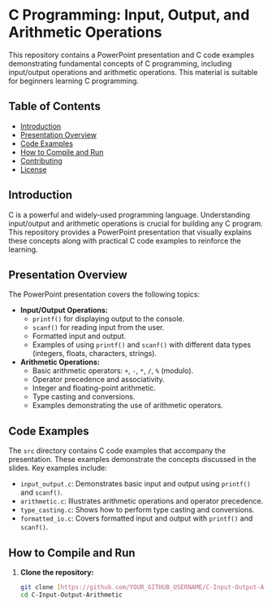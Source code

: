 # C Programming: Input, Output, and Arithmetic Operations

This repository contains a PowerPoint presentation and C code examples demonstrating fundamental concepts of C programming, including input/output operations and arithmetic operations.  This material is suitable for beginners learning C programming.

## Table of Contents

* [Introduction](#introduction)
* [Presentation Overview](#presentation-overview)
* [Code Examples](#code-examples)
* [How to Compile and Run](#how-to-compile-and-run)
* [Contributing](#contributing)
* [License](#license)

## Introduction

C is a powerful and widely-used programming language.  Understanding input/output and arithmetic operations is crucial for building any C program. This repository provides a PowerPoint presentation that visually explains these concepts along with practical C code examples to reinforce the learning.

## Presentation Overview

The PowerPoint presentation covers the following topics:

* **Input/Output Operations:**
    * `printf()` for displaying output to the console.
    * `scanf()` for reading input from the user.
    * Formatted input and output.
    * Examples of using `printf()` and `scanf()` with different data types (integers, floats, characters, strings).
* **Arithmetic Operations:**
    * Basic arithmetic operators: `+`, `-`, `*`, `/`, `%` (modulo).
    * Operator precedence and associativity.
    * Integer and floating-point arithmetic.
    * Type casting and conversions.
    * Examples demonstrating the use of arithmetic operators.

## Code Examples

The `src` directory contains C code examples that accompany the presentation.  These examples demonstrate the concepts discussed in the slides.  Key examples include:

* `input_output.c`: Demonstrates basic input and output using `printf()` and `scanf()`.
* `arithmetic.c`:  Illustrates arithmetic operations and operator precedence.
* `type_casting.c`: Shows how to perform type casting and conversions.
* `formatted_io.c`: Covers formatted input and output with `printf()` and `scanf()`.

## How to Compile and Run

1. **Clone the repository:**
   ```bash
   git clone [https://github.com/YOUR_GITHUB_USERNAME/C-Input-Output-Arithmetic.git](https://www.google.com/search?q=https://github.com/YOUR_GITHUB_USERNAME/C-Input-Output-Arithmetic.git)
   cd C-Input-Output-Arithmetic
